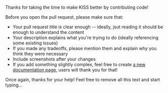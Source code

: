Thanks for taking the time to make KISS better by contributing code!

Before you open the pull request, please make sure that:

* Your pull request title is clear enough -- ideally, jsut reading it should be enough to understand the content
* Your description explains what you're trying to do (ideally referencing some existing issues)
* If you made any tradeoffs, please mention them and explain why you think they were necessary
* Include screenshots after your changes
* If you add something slightly complex, feel free to create [a new documentation page](https://github.com/Neamar/KISS/tree/master/docs/_posts), users will thank you for that!

Once again, thanks for your help! Feel free to remove all this text and start typing...
